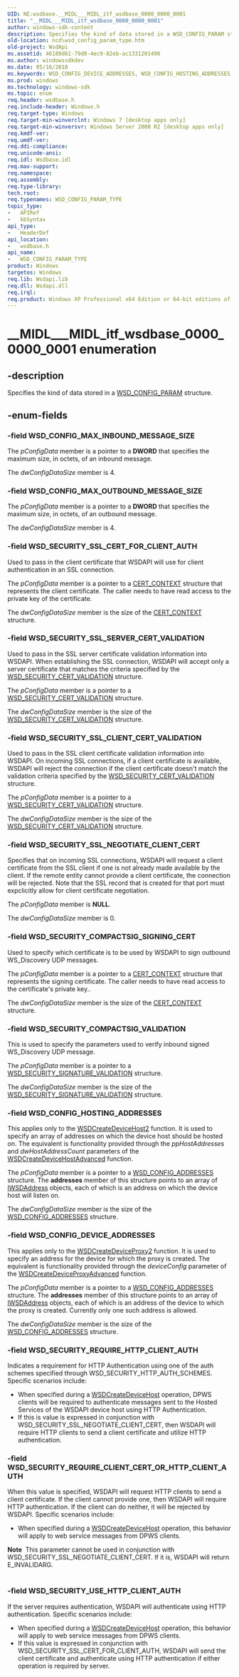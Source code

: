 ```yaml
---
UID: NE:wsdbase.__MIDL___MIDL_itf_wsdbase_0000_0000_0001
title: "__MIDL___MIDL_itf_wsdbase_0000_0000_0001"
author: windows-sdk-content
description: Specifies the kind of data stored in a WSD_CONFIG_PARAM structure.
old-location: ncd\wsd_config_param_type.htm
old-project: WsdApi
ms.assetid: 46189d61-79d0-4ec9-82eb-ac1331201490
ms.author: windowssdkdev
ms.date: 05/16/2018
ms.keywords: WSD_CONFIG_DEVICE_ADDRESSES, WSD_CONFIG_HOSTING_ADDRESSES, WSD_CONFIG_MAX_INBOUND_MESSAGE_SIZE, WSD_CONFIG_MAX_OUTBOUND_MESSAGE_SIZE, WSD_CONFIG_PARAM_TYPE, WSD_CONFIG_PARAM_TYPE enumeration, WSD_SECURITY_COMPACTSIG_SIGNING_CERT, WSD_SECURITY_COMPACTSIG_VALIDATION, WSD_SECURITY_REQUIRE_CLIENT_CERT_OR_HTTP_CLIENT_AUTH, WSD_SECURITY_REQUIRE_HTTP_CLIENT_AUTH, WSD_SECURITY_SSL_CERT_FOR_CLIENT_AUTH, WSD_SECURITY_SSL_CLIENT_CERT_VALIDATION, WSD_SECURITY_SSL_NEGOTIATE_CLIENT_CERT, WSD_SECURITY_SSL_SERVER_CERT_VALIDATION, WSD_SECURITY_USE_HTTP_CLIENT_AUTH, __MIDL___MIDL_itf_wsdbase_0000_0000_0001, ncd.wsd_config_param_type, wsdbase/WSD_CONFIG_DEVICE_ADDRESSES, wsdbase/WSD_CONFIG_HOSTING_ADDRESSES, wsdbase/WSD_CONFIG_MAX_INBOUND_MESSAGE_SIZE, wsdbase/WSD_CONFIG_MAX_OUTBOUND_MESSAGE_SIZE, wsdbase/WSD_CONFIG_PARAM_TYPE, wsdbase/WSD_SECURITY_COMPACTSIG_SIGNING_CERT, wsdbase/WSD_SECURITY_COMPACTSIG_VALIDATION, wsdbase/WSD_SECURITY_REQUIRE_CLIENT_CERT_OR_HTTP_CLIENT_AUTH, wsdbase/WSD_SECURITY_REQUIRE_HTTP_CLIENT_AUTH, wsdbase/WSD_SECURITY_SSL_CERT_FOR_CLIENT_AUTH, wsdbase/WSD_SECURITY_SSL_CLIENT_CERT_VALIDATION, wsdbase/WSD_SECURITY_SSL_NEGOTIATE_CLIENT_CERT, wsdbase/WSD_SECURITY_SSL_SERVER_CERT_VALIDATION, wsdbase/WSD_SECURITY_USE_HTTP_CLIENT_AUTH
ms.prod: windows
ms.technology: windows-sdk
ms.topic: enum
req.header: wsdbase.h
req.include-header: Windows.h
req.target-type: Windows
req.target-min-winverclnt: Windows 7 [desktop apps only]
req.target-min-winversvr: Windows Server 2008 R2 [desktop apps only]
req.kmdf-ver: 
req.umdf-ver: 
req.ddi-compliance: 
req.unicode-ansi: 
req.idl: Wsdbase.idl
req.max-support: 
req.namespace: 
req.assembly: 
req.type-library: 
tech.root: 
req.typenames: WSD_CONFIG_PARAM_TYPE
topic_type:
-	APIRef
-	kbSyntax
api_type:
-	HeaderDef
api_location:
-	wsdbase.h
api_name:
-	WSD_CONFIG_PARAM_TYPE
product: Windows
targetos: Windows
req.lib: Wsdapi.lib
req.dll: Wsdapi.dll
req.irql: 
req.product: Windows XP Professional x64 Edition or 64-bit editions of     Windows Server 2003
---
```


# __MIDL___MIDL_itf_wsdbase_0000_0000_0001 enumeration


## -description


Specifies the kind of data stored in a 
    <a href="https://msdn.microsoft.com/58dc3e11-586e-4185-b1d0-4249b4bfb252">WSD_CONFIG_PARAM</a> structure.


## -enum-fields




### -field WSD_CONFIG_MAX_INBOUND_MESSAGE_SIZE

The <i>pConfigData</i> member is a pointer to a <b>DWORD</b> that specifies the maximum size,  in octets, of an inbound message.

The <i>dwConfigDataSize</i> member is 4.


### -field WSD_CONFIG_MAX_OUTBOUND_MESSAGE_SIZE

The <i>pConfigData</i> member is a pointer to a <b>DWORD</b> that specifies the maximum size, in octets, of an outbound message.

The <i>dwConfigDataSize</i> member is 4.


### -field WSD_SECURITY_SSL_CERT_FOR_CLIENT_AUTH

Used to pass in the client certificate that WSDAPI will use for client authentication in an SSL connection.

The <i>pConfigData</i> member is a pointer to a  <a href="https://msdn.microsoft.com/f0a3200e-6541-423d-a4a3-595a31026eea">CERT_CONTEXT</a> structure that represents the client certificate.  The caller needs to have read access to the private key of the certificate.

The <i>dwConfigDataSize</i> member is the size of the <a href="https://msdn.microsoft.com/f0a3200e-6541-423d-a4a3-595a31026eea">CERT_CONTEXT</a> structure.


### -field WSD_SECURITY_SSL_SERVER_CERT_VALIDATION

Used to pass in the SSL server certificate validation information into WSDAPI.  When establishing the SSL connection, WSDAPI will accept only a server certificate that matches the criteria specified by the <a href="https://msdn.microsoft.com/1bc157c2-f3c2-4b67-a6ae-251ba1cb0379">WSD_SECURITY_CERT_VALIDATION</a> structure.

The <i>pConfigData</i> member is a pointer to a <a href="https://msdn.microsoft.com/1bc157c2-f3c2-4b67-a6ae-251ba1cb0379">WSD_SECURITY_CERT_VALIDATION</a> structure.

The <i>dwConfigDataSize</i> member is the size of the <a href="https://msdn.microsoft.com/1bc157c2-f3c2-4b67-a6ae-251ba1cb0379">WSD_SECURITY_CERT_VALIDATION</a> structure.


### -field WSD_SECURITY_SSL_CLIENT_CERT_VALIDATION

Used to pass in the SSL client certificate validation information into WSDAPI.  On incoming SSL connections, if a client certificate is available, WSDAPI will reject the connection if the client certificate doesn't match the validation criteria specified by the <a href="https://msdn.microsoft.com/1bc157c2-f3c2-4b67-a6ae-251ba1cb0379">WSD_SECURITY_CERT_VALIDATION</a> structure.

The <i>pConfigData</i> member is a pointer to a <a href="https://msdn.microsoft.com/1bc157c2-f3c2-4b67-a6ae-251ba1cb0379">WSD_SECURITY_CERT_VALIDATION</a> structure.

The <i>dwConfigDataSize</i> member is the size of the <a href="https://msdn.microsoft.com/1bc157c2-f3c2-4b67-a6ae-251ba1cb0379">WSD_SECURITY_CERT_VALIDATION</a> structure.


### -field WSD_SECURITY_SSL_NEGOTIATE_CLIENT_CERT

Specifies that on incoming SSL connections, WSDAPI  will request a client certificate from the SSL client if one is not already made available by the client.  If the remote entity cannot provide a client certificate, the connection will be rejected.  Note that the SSL record that is created for that port must expclicitly allow for client certificate negotiation.

The <i>pConfigData</i> member is <b>NULL</b>.

The <i>dwConfigDataSize</i> member is 0.


### -field WSD_SECURITY_COMPACTSIG_SIGNING_CERT

Used to specify which certificate is to be used by WSDAPI to sign outbound WS_Discovery UDP messages.

The <i>pConfigData</i> member is a                                            pointer to a <a href="https://msdn.microsoft.com/f0a3200e-6541-423d-a4a3-595a31026eea">CERT_CONTEXT</a> structure  that represents the signing certificate.  The caller needs to have read access to the certificate's private key..

The <i>dwConfigDataSize</i> member is the size of the <a href="https://msdn.microsoft.com/f0a3200e-6541-423d-a4a3-595a31026eea">CERT_CONTEXT</a> structure.


### -field WSD_SECURITY_COMPACTSIG_VALIDATION

This is used to specify the parameters used to verify inbound signed WS_Discovery UDP message.

The <i>pConfigData</i> member is a                                            pointer to a <a href="https://msdn.microsoft.com/e2913f85-a5e7-43c9-a23c-81d836c9a259">WSD_SECURITY_SIGNATURE_VALIDATION</a> structure.

The <i>dwConfigDataSize</i> member is the size of the <a href="https://msdn.microsoft.com/e2913f85-a5e7-43c9-a23c-81d836c9a259">WSD_SECURITY_SIGNATURE_VALIDATION</a> structure.


### -field WSD_CONFIG_HOSTING_ADDRESSES

This applies only to the <a href="https://msdn.microsoft.com/2d2a78a2-fca6-4f54-9c75-3406a3c8d492">WSDCreateDeviceHost2</a> function.  It is used to specify an array of addresses on which the device host should be hosted on.  The equivalent is functionality provided through the <i>ppHostAddresses</i> and <i>dwHostAddressCount</i> parameters of the <a href="https://msdn.microsoft.com/8136fc01-9476-4ee4-aa44-784bef482ff5">WSDCreateDeviceHostAdvanced</a> function.

The <i>pConfigData</i> member is a                                            pointer to a <a href="https://msdn.microsoft.com/aaec97f4-c0b9-49d3-ab4c-758feda15d6a">WSD_CONFIG_ADDRESSES</a> structure.  The <b>addresses</b> member of this structure points to an array of <a href="https://msdn.microsoft.com/b19938b2-2fba-42fe-8c4e-5696c40acd58">IWSDAddress</a> objects, each of which is an address on which the device host will listen on.

The <i>dwConfigDataSize</i> member is the size of the <a href="https://msdn.microsoft.com/aaec97f4-c0b9-49d3-ab4c-758feda15d6a">WSD_CONFIG_ADDRESSES</a> structure.


### -field WSD_CONFIG_DEVICE_ADDRESSES

This applies only to the <a href="https://msdn.microsoft.com/7b40a35d-f548-48fa-8ecd-3a0886a4c72a">WSDCreateDeviceProxy2</a> function.  It is used to specify an address for the device for which the proxy is created.  The equivalent is functionality provided through the <i>deviceConfig</i> parameter of the <a href="https://msdn.microsoft.com/31ddf62a-71d3-4f66-a704-2ee9e1fc8145">WSDCreateDeviceProxyAdvanced</a> function.

The <i>pConfigData</i> member is a                                            pointer to a <a href="https://msdn.microsoft.com/aaec97f4-c0b9-49d3-ab4c-758feda15d6a">WSD_CONFIG_ADDRESSES</a> structure.  The <b>addresses</b> member of this structure points to an array of <a href="https://msdn.microsoft.com/b19938b2-2fba-42fe-8c4e-5696c40acd58">IWSDAddress</a> objects, each of which is an address of the device to which the proxy is created.  Currently only one such address is allowed.

The <i>dwConfigDataSize</i> member is the size of the <a href="https://msdn.microsoft.com/aaec97f4-c0b9-49d3-ab4c-758feda15d6a">WSD_CONFIG_ADDRESSES</a> structure.


### -field WSD_SECURITY_REQUIRE_HTTP_CLIENT_AUTH

Indicates a requirement for HTTP Authentication using one of the auth schemes specified through WSD_SECURITY_HTTP_AUTH_SCHEMES. Specific scenarios include:

<ul>
<li>
When specified during a <a href="https://msdn.microsoft.com/dbe7ccd0-494d-4f6c-90f6-e729839d7008">WSDCreateDeviceHost</a> operation, DPWS clients will be required to authenticate messages sent to the Hosted Services of the WSDAPI device host using HTTP Authentication.

</li>
<li>
If this is value is expressed in conjunction with WSD_SECURITY_SSL_NEGOTIATE_CLIENT_CERT, then WSDAPI will require HTTP clients to send a client certificate and utilize HTTP authentication. 

</li>
</ul>

### -field WSD_SECURITY_REQUIRE_CLIENT_CERT_OR_HTTP_CLIENT_AUTH

When this  value is specified, WSDAPI will request HTTP clients to send a client certificate. If the client cannot provide one, then WSDAPI will require  HTTP authentication. If the client can do neither, it will be rejected by WSDAPI. Specific scenarios include:

<ul>
<li>
When specified during a <a href="https://msdn.microsoft.com/dbe7ccd0-494d-4f6c-90f6-e729839d7008">WSDCreateDeviceHost</a> operation, this behavior will apply to web service messages from DPWS clients.

</li>
</ul>
<div class="alert"><b>Note</b>  This parameter cannot be used in conjunction with WSD_SECURITY_SSL_NEGOTIATE_CLIENT_CERT. If it is, WSDAPI will return E_INVALIDARG.</div>
<div> </div>

### -field WSD_SECURITY_USE_HTTP_CLIENT_AUTH

If the server requires authentication, WSDAPI will authenticate using HTTP authentication. Specific scenarios include:

<ul>
<li>
When specified during a <a href="https://msdn.microsoft.com/dbe7ccd0-494d-4f6c-90f6-e729839d7008">WSDCreateDeviceHost</a> operation, this behavior will apply to web service messages from DPWS clients.

</li>
<li>
If this value is expressed in conjunction with WSD_SECURITY_SSL_CERT_FOR_CLIENT_AUTH, WSDAPI will send the client certificate and authenticate using HTTP authentication if either operation is required by server.

</li>
</ul>
